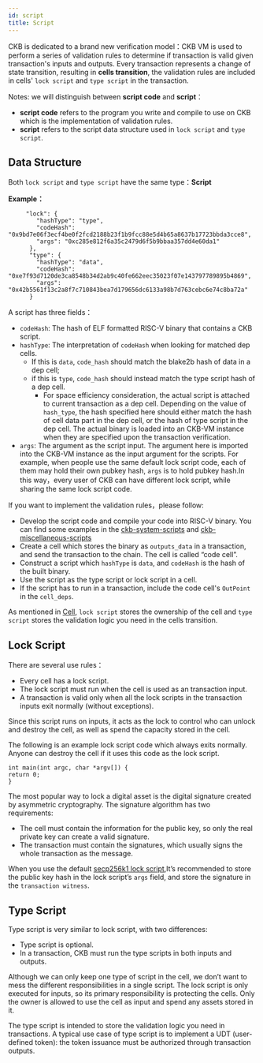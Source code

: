 ```yaml
---
id: script
title: Script
---
```


CKB is dedicated to a brand new verification model：CKB VM is used to perform a series of validation rules to determine if transaction is valid given transaction's inputs and outputs. Every transaction represents a change of state transition, resulting in **cells transition**, the validation rules are included in cells' `lock script` and `type script` in the transaction.

Notes: we will distinguish between **script code** and **script**：

* **script code** refers to the program you write and compile to use on CKB which is the implementation of validation rules. 
* **script** refers to the script data structure used in `lock script` and `type script`.

## Data Structure

Both `lock script` and `type script` have the same type：**Script**

**Example：**

```
     "lock": {
        "hashType": "type",
        "codeHash": "0x9bd7e06f3ecf4be0f2fcd2188b23f1b9fcc88e5d4b65a8637b17723bbda3cce8",
        "args": "0xc285e812f6a35c2479d6f5b9bbaa357dd4e60da1"
      },
      "type": {
        "hashType": "data",
        "codeHash": "0xe7f93d7120de3ca8548b34d2ab9c40fe662eec35023f07e143797789895b4869",
        "args": "0x42b5561f13c2a8f7c710843bea7d179656dc6133a98b7d763cebc6e74c8ba72a"
      }
```

 
 A script has three fields：

*  `codeHash`: The hash of ELF formatted RISC-V binary that contains a CKB script. 
*  `hashType`: The interpretation of `codeHash` when looking for matched dep cells. 
    * If this is `data`, `code_hash` should match the blake2b hash of data in a dep cell; 
    * if this is `type`, `code_hash` should instead match the type script hash of a dep cell.
        * For space efficiency consideration, the actual script is attached to current transaction as a dep cell. Depending on the value of `hash_type`, the hash specified here should either match the hash of cell data part in the dep cell, or the hash of type script in the dep cell. The actual binary is loaded into an CKB-VM instance when they are specified upon the transaction verification.
* `args`: The argument as the script input. The argument here is imported into the CKB-VM instance as the input argument for the scripts. For example, when people use the same default lock script code, each of them may hold their own pubkey hash, `args` is to hold pubkey hash.In this way，every user of CKB can have different lock script, while sharing the same lock script code.


If you want to implement the validation rules，please follow: 

* Develop the script code and compile your code into RISC-V binary. You can find some examples in the [ckb-system-scripts](https://github.com/nervosnetwork/ckb-system-scripts) and [ckb-miscellaneous-scripts](https://github.com/nervosnetwork/ckb-miscellaneous-scripts)
* Create a cell which stores the binary as `outputs_data` in a transaction, and send the transaction to the chain. The cell is called “code cell”.
* Construct a script which `hashType` is `data`, and `codeHash` is the hash of the built binary.
* Use the script as the type script or lock script in a cell.
* If the script has to run in a transaction, include the code cell's `OutPoint` in the `cell_deps`. 


 As mentioned in [Cell](/docs/reference/cell),  `lock script` stores the ownership of the cell and `type script` stores the validation logic you need in the cells transition.

## Lock Script

There are several use rules：

* Every cell has a lock script.
* The lock script must run when the cell is used as an transaction input. 
* A transaction is valid only when all the lock scripts in the transaction inputs exit normally (without exceptions). 

Since this script runs on inputs, it acts as the lock to control who can unlock and destroy the cell, as well as spend the capacity stored in the cell.

The following is an example lock script code which always exits normally. Anyone can destroy the cell if it uses this code as the lock script.

```
int main(int argc, char *argv[]) {
return 0;
}
```

The most popular way to lock a digital asset is the digital signature created by asymmetric cryptography.
The signature algorithm has two requirements:

* The cell must contain the information for the public key, so only the real private key can create a valid signature.
* The transaction must contain the signatures, which usually signs the whole transaction as the message.

When you use the default [secp256k1 lock script](https://github.com/nervosnetwork/ckb-system-scripts/blob/master/c/secp256k1_blake160_sighash_all.c),It’s recommended to store the public key hash in the lock script’s `args`
field, and store the signature in the `transaction witness`.

## Type Script

Type script is very similar to lock script, with two differences:

* Type script is optional.
* In a transaction, CKB must run the type scripts in both inputs and outputs.

Although we can only keep one type of script in the cell, we don’t want to mess the different responsibilities in a single script. The lock script is only executed for inputs, so its primary responsibility is protecting the cells. Only the owner is allowed to use the cell as input and spend any assets stored in it.

The type script is intended to store the validation logic you need in transactions. A typical use case of type script is to implement a UDT (user-defined token): the token issuance must be authorized through transaction outputs. 


